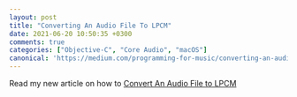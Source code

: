 ```yaml
---
layout: post
title: "Converting An Audio File To LPCM"
date: 2021-06-20 10:50:35 +0300
comments: true
categories: ["Objective-C", "Core Audio", "macOS"]
canonical: 'https://medium.com/programming-for-music/converting-an-audio-file-to-lpcm-23575df6a14b'
---
```


Read my new article on how to [Convert An Audio File to LPCM](https://medium.com/programming-for-music/converting-an-audio-file-to-lpcm-23575df6a14b)

